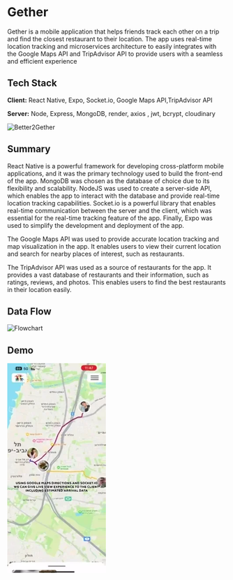 # Gether

Gether is a mobile application that helps friends track each other on a trip and find the closest restaurant to their location. The app uses real-time location tracking and microservices architecture to easily integrates with the Google Maps API and TripAdvisor API to provide users with a seamless and efficient experience
## Tech Stack

**Client:** React Native, Expo, Socket.io, Google Maps API,TripAdvisor API

**Server:** Node, Express, MongoDB, render, axios , jwt, bcrypt, cloudinary

![Better2Gether](https://user-images.githubusercontent.com/117068021/219950293-b9e7c463-53fb-4e55-8066-15d94024a1df.gif)

## Summary



React Native is a powerful framework for developing cross-platform mobile applications, and it was the primary technology used to build the front-end of the app. MongoDB was chosen as the database of choice due to its flexibility and scalability. NodeJS was used to create a server-side API, which enables the app to interact with the database and provide real-time location tracking capabilities. Socket.io is a powerful library that enables real-time communication between the server and the client, which was essential for the real-time tracking feature of the app. Finally, Expo was used to simplify the development and deployment of the app.

The Google Maps API was used to provide accurate location tracking and map visualization in the app. It enables users to view their current location and search for nearby places of interest, such as restaurants.

The TripAdvisor API was used as a source of restaurants for the app. It provides a vast database of restaurants and their information, such as ratings, reviews, and photos. This enables users to find the best restaurants in their location easily.

## Data Flow
![Flowchart](https://user-images.githubusercontent.com/117067261/219848325-f7c2d197-bb66-4c12-9749-175d2ba0b1a8.jpg)


## Demo
![](https://github.com/DavidKvart/getherExpoClient/blob/main/liveviewgif.webp)

